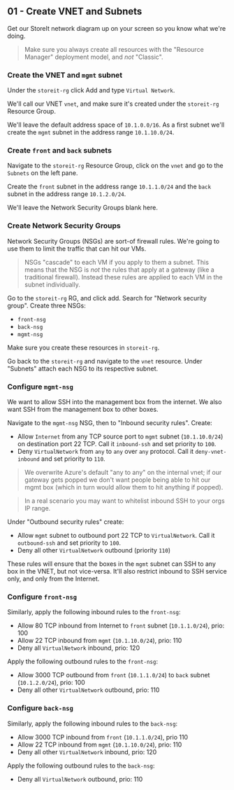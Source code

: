 ## 01 - Create VNET and Subnets

Get our StoreIt network diagram up on your screen so you know what we're doing.

>Make sure you always create all resources with the "Resource Manager" deployment model, and _not_ "Classic".

### Create the VNET and `mgmt` subnet

Under the `storeit-rg` click Add and type `Virtual Network`.

We'll call our VNET `vnet`, and make sure it's created under the `storeit-rg` Resource Group.

We'll leave the default address space of `10.1.0.0/16`. As a first subnet we'll create the `mgmt` subnet in the address range `10.1.10.0/24`.

### Create `front` and `back` subnets

Navigate to the `storeit-rg` Resource Group, click on the `vnet` and go to the `Subnets` on the left pane.

Create the `front` subnet in the address range `10.1.1.0/24` and the `back` subnet in the address range `10.1.2.0/24`.

We'll leave the Network Security Groups blank here.

### Create Network Security Groups

Network Security Groups (NSGs) are sort-of firewall rules. We're going to use them to limit the traffic that can hit our VMs.

>NSGs "cascade" to each VM if you apply to them a subnet. This means that the NSG is _not_ the rules that apply at a gateway (like a traditional firewall). Instead these rules are applied to each VM in the subnet individually.

Go to the `storeit-rg` RG, and click add. Search for "Network security group". Create three NSGs:

* `front-nsg`
* `back-nsg`
* `mgmt-nsg`

Make sure you create these resources in `storeit-rg`.

Go back to the `storeit-rg` and navigate to the `vnet` resource. Under "Subnets" attach each NSG to its respective subnet.

### Configure `mgmt-nsg`

We want to allow SSH into the management box from the internet. We also want SSH from the management box to other boxes.

Navigate to the `mgmt-nsg` NSG, then to "Inbound security rules". Create:

* Allow `Internet` from any TCP source port to `mgmt` subnet (`10.1.10.0/24`) on destination port 22 TCP. Call it `inbound-ssh` and set priority to `100`.
* Deny `VirtualNetwork` from `any` to `any` over `any` protocol. Call it `deny-vnet-inbound` and set priority to `110`.

>We overwrite Azure's default "any to any" on the internal vnet; if our gateway gets popped we don't want people being able to hit our mgmt box (which in turn would allow them to hit anything if popped).

>In a real scenario you may want to whitelist inbound SSH to your orgs IP range.

Under "Outbound security rules" create:

* Allow `mgmt` subnet to outbound port 22 TCP to `VirtualNetwork`. Call it `outbound-ssh` and set priority to `100`.
* Deny all other `VirtualNetwork` outbound (priority `110`)

These rules will ensure that the boxes in the `mgmt` subnet can SSH to any box in the VNET, but not vice-versa. It'll also restrict inbound to SSH service only, and only from the Internet.

### Configure `front-nsg`

Similarly, apply the following inbound rules to the `front-nsg`:

* Allow 80 TCP inbound from Internet to `front` subnet (`10.1.1.0/24`), prio: 100
* Allow 22 TCP inbound from `mgmt` (`10.1.10.0/24`), prio: 110
* Deny all `VirtualNetwork` inbound, prio: 120

Apply the following outbound rules to the `front-nsg`:

* Allow 3000 TCP outbound from `front` (`10.1.1.0/24`) to `back` subnet (`10.1.2.0/24`), prio: 100
* Deny all other `VirtualNetwork` outbound, prio: 110

### Configure `back-nsg`

Similarly, apply the following inbound rules to the `back-nsg`:

* Allow 3000 TCP inbound from `front` (`10.1.1.0/24`), prio 110
* Allow 22 TCP inbound from `mgmt` (`10.1.10.0/24`), prio: 110
* Deny all other `VirtualNetwork` inbound, prio: 120

Apply the following outbound rules to the `back-nsg`:

* Deny all `VirtualNetwork` outbound, prio: 110
